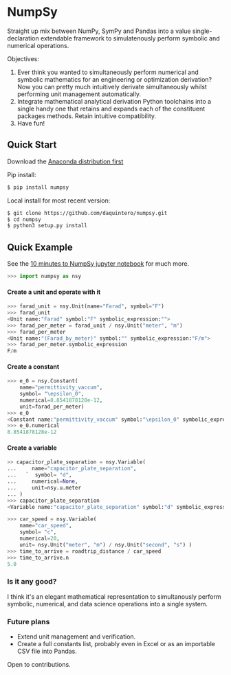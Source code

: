 # NumpSy

Straight up mix between NumPy, SymPy and Pandas into a value single-declaration extendable framework to simulatenously perform symbolic and numerical operations.

Objectives:
1. Ever think you wanted to simultaneously perform numerical and symbolic mathematics for an engineering or optimization derivation? Now you can pretty much intuitively derivate simultaneously whilst performing unit management automatically.
2. Integrate mathematical analytical derivation Python toolchains into a single handy one that retains and expands each of the constituent packages methods. Retain intuitive compatibility.
3. Have fun!

## Quick Start

Download the [Anaconda distribution first](https://www.anaconda.com/)

Pip install:
```bash
$ pip install numpsy
```

Local install for most recent version:
```bash
$ git clone https://github.com/daquintero/numpsy.git
$ cd numpsy
$ python3 setup.py install
```

## Quick Example
See the [10 minutes to NumpSy jupyter notebook](https://github.com/daquintero/numpsy/blob/master/docs/ten_minutes_to_numpsy/10_minutes_to_numpsy.ipynb) for much more.

```py
>>> import numpsy as nsy
```

#### Create a unit and operate with it
```py
>>> farad_unit = nsy.Unit(name="Farad", symbol="F")
>>> farad_unit
<Unit name:"Farad" symbol:"F" symbolic_expression:"">
>>> farad_per_meter = farad_unit / nsy.Unit("meter", "m")
>>> farad_per_meter
<Unit name:"(Farad_by_meter)" symbol:"" symbolic_expression:"F/m">
>>> farad_per_meter.symbolic_expression
F/m
```

#### Create a constant
```py
>>> e_0 = nsy.Constant(
    name="permittivity_vaccum",
    symbol= "\epsilon_0",
    numerical=8.8541878128e-12,
    unit=farad_per_meter)
>>> e_0
<Constant name:"permittivity_vaccum" symbol:"\epsilon_0" symbolic_expression:"None" numerical:"8.8541878128e-12" unit:"<Unit name:"(Farad_by_meter)" symbol:"" symbolic_expression:"F/m">">
>>> e_0.numerical
8.8541878128e-12
```

#### Create a variable
```py
>> capacitor_plate_separation = nsy.Variable(
...     name="capacitor_plate_separation",
...   `  symbol= "d",
...     numerical=None,
...     unit=nsy.u.meter
... )
>>> capacitor_plate_separation
<Variable name:"capacitor_plate_separation" symbol:"d" symbolic_expression:"None" numerical:"None" unit:"<Unit name:"Meter" symbol:"m" symbolic_expression:"">">

>>> car_speed = nsy.Variable(
    name="car_speed",
    symbol= "c",
    numerical=20,
    unit= nsy.Unit("meter", "m") / nsy.Unit("second", "s") )
>>> time_to_arrive = roadtrip_distance / car_speed
>>> time_to_arrive.n
5.0
```


### Is it any good?
I think it's an elegant mathematical representation to simultanously perform symbolic, numerical, and data science operations into a single system.

### Future plans
* Extend unit management and verification.
* Create a full constants list, probably even in Excel or as an importable CSV file into Pandas.

Open to contributions.
